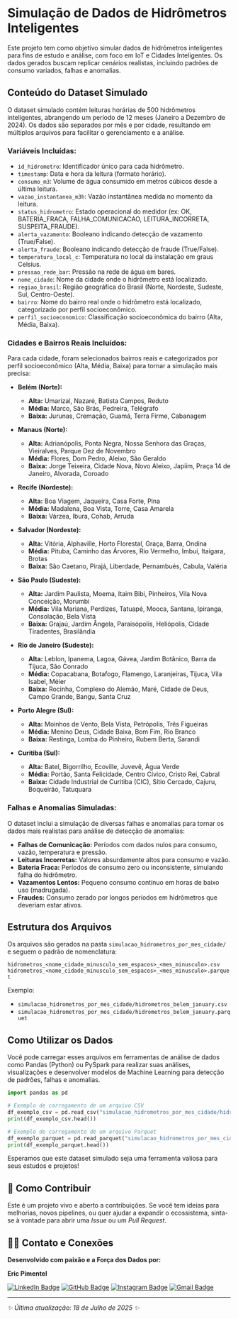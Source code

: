 # Simulação de Dados de Hidrômetros Inteligentes

Este projeto tem como objetivo simular dados de hidrômetros inteligentes para fins de estudo e análise, com foco em IoT e Cidades Inteligentes. Os dados gerados buscam replicar cenários realistas, incluindo padrões de consumo variados, falhas e anomalias.

## Conteúdo do Dataset Simulado

O dataset simulado contém leituras horárias de 500 hidrômetros inteligentes, abrangendo um período de 12 meses (Janeiro a Dezembro de 2024). Os dados são separados por mês e por cidade, resultando em múltiplos arquivos para facilitar o gerenciamento e a análise.

### Variáveis Incluídas:

*   `id_hidrometro`: Identificador único para cada hidrômetro.
*   `timestamp`: Data e hora da leitura (formato horário).
*   `consumo_m3`: Volume de água consumido em metros cúbicos desde a última leitura.
*   `vazao_instantanea_m3h`: Vazão instantânea medida no momento da leitura.
*   `status_hidrometro`: Estado operacional do medidor (ex: OK, BATERIA_FRACA, FALHA_COMUNICACAO, LEITURA_INCORRETA, SUSPEITA_FRAUDE).
*   `alerta_vazamento`: Booleano indicando detecção de vazamento (True/False).
*   `alerta_fraude`: Booleano indicando detecção de fraude (True/False).
*   `temperatura_local_c`: Temperatura no local da instalação em graus Celsius.
*   `pressao_rede_bar`: Pressão na rede de água em bares.
*   `nome_cidade`: Nome da cidade onde o hidrômetro está localizado.
*   `regiao_brasil`: Região geográfica do Brasil (Norte, Nordeste, Sudeste, Sul, Centro-Oeste).
*   `bairro`: Nome do bairro real onde o hidrômetro está localizado, categorizado por perfil socioeconômico.
*   `perfil_socioeconomico`: Classificação socioeconômica do bairro (Alta, Média, Baixa).

### Cidades e Bairros Reais Incluídos:

Para cada cidade, foram selecionados bairros reais e categorizados por perfil socioeconômico (Alta, Média, Baixa) para tornar a simulação mais precisa:

*   **Belém (Norte):**
    *   **Alta:** Umarizal, Nazaré, Batista Campos, Reduto
    *   **Média:** Marco, São Brás, Pedreira, Telégrafo
    *   **Baixa:** Jurunas, Cremação, Guamá, Terra Firme, Cabanagem

*   **Manaus (Norte):**
    *   **Alta:** Adrianópolis, Ponta Negra, Nossa Senhora das Graças, Vieiralves, Parque Dez de Novembro
    *   **Média:** Flores, Dom Pedro, Aleixo, São Geraldo
    *   **Baixa:** Jorge Teixeira, Cidade Nova, Novo Aleixo, Japiim, Praça 14 de Janeiro, Alvorada, Coroado

*   **Recife (Nordeste):**
    *   **Alta:** Boa Viagem, Jaqueira, Casa Forte, Pina
    *   **Média:** Madalena, Boa Vista, Torre, Casa Amarela
    *   **Baixa:** Várzea, Ibura, Cohab, Arruda

*   **Salvador (Nordeste):**
    *   **Alta:** Vitória, Alphaville, Horto Florestal, Graça, Barra, Ondina
    *   **Média:** Pituba, Caminho das Árvores, Rio Vermelho, Imbuí, Itaigara, Brotas
    *   **Baixa:** São Caetano, Pirajá, Liberdade, Pernambués, Cabula, Valéria

*   **São Paulo (Sudeste):**
    *   **Alta:** Jardim Paulista, Moema, Itaim Bibi, Pinheiros, Vila Nova Conceição, Morumbi
    *   **Média:** Vila Mariana, Perdizes, Tatuapé, Mooca, Santana, Ipiranga, Consolação, Bela Vista
    *   **Baixa:** Grajaú, Jardim Ângela, Paraisópolis, Heliópolis, Cidade Tiradentes, Brasilândia

*   **Rio de Janeiro (Sudeste):**
    *   **Alta:** Leblon, Ipanema, Lagoa, Gávea, Jardim Botânico, Barra da Tijuca, São Conrado
    *   **Média:** Copacabana, Botafogo, Flamengo, Laranjeiras, Tijuca, Vila Isabel, Méier
    *   **Baixa:** Rocinha, Complexo do Alemão, Maré, Cidade de Deus, Campo Grande, Bangu, Santa Cruz

*   **Porto Alegre (Sul):**
    *   **Alta:** Moinhos de Vento, Bela Vista, Petrópolis, Três Figueiras
    *   **Média:** Menino Deus, Cidade Baixa, Bom Fim, Rio Branco
    *   **Baixa:** Restinga, Lomba do Pinheiro, Rubem Berta, Sarandi

*   **Curitiba (Sul):**
    *   **Alta:** Batel, Bigorrilho, Ecoville, Juvevê, Água Verde
    *   **Média:** Portão, Santa Felicidade, Centro Cívico, Cristo Rei, Cabral
    *   **Baixa:** Cidade Industrial de Curitiba (CIC), Sítio Cercado, Cajuru, Boqueirão, Tatuquara

### Falhas e Anomalias Simuladas:

O dataset inclui a simulação de diversas falhas e anomalias para tornar os dados mais realistas para análise de detecção de anomalias:

*   **Falhas de Comunicação:** Períodos com dados nulos para consumo, vazão, temperatura e pressão.
*   **Leituras Incorretas:** Valores absurdamente altos para consumo e vazão.
*   **Bateria Fraca:** Períodos de consumo zero ou inconsistente, simulando falha do hidrômetro.
*   **Vazamentos Lentos:** Pequeno consumo contínuo em horas de baixo uso (madrugada).
*   **Fraudes:** Consumo zerado por longos períodos em hidrômetros que deveriam estar ativos.

## Estrutura dos Arquivos

Os arquivos são gerados na pasta `simulacao_hidrometros_por_mes_cidade/` e seguem o padrão de nomenclatura:

`hidrometros_<nome_cidade_minusculo_sem_espacos>_<mes_minusculo>.csv`
`hidrometros_<nome_cidade_minusculo_sem_espacos>_<mes_minusculo>.parquet`

Exemplo:

*   `simulacao_hidrometros_por_mes_cidade/hidrometros_belem_january.csv`
*   `simulacao_hidrometros_por_mes_cidade/hidrometros_belem_january.parquet`

## Como Utilizar os Dados

Você pode carregar esses arquivos em ferramentas de análise de dados como Pandas (Python) ou PySpark para realizar suas análises, visualizações e desenvolver modelos de Machine Learning para detecção de padrões, falhas e anomalias.

```python
import pandas as pd

# Exemplo de carregamento de um arquivo CSV
df_exemplo_csv = pd.read_csv("simulacao_hidrometros_por_mes_cidade/hidrometros_belem_january.csv")
print(df_exemplo_csv.head())

# Exemplo de carregamento de um arquivo Parquet
df_exemplo_parquet = pd.read_parquet("simulacao_hidrometros_por_mes_cidade/hidrometros_belem_january.parquet")
print(df_exemplo_parquet.head())
```

Esperamos que este dataset simulado seja uma ferramenta valiosa para seus estudos e projetos!

## 🤝 Como Contribuir

Este é um projeto vivo e aberto a contribuições. Se você tem ideias para melhorias, novos pipelines, ou quer ajudar a expandir o ecossistema, sinta-se à vontade para abrir uma *Issue* ou um *Pull Request*.

## 👨‍💻 Contato e Conexões

**Desenvolvido com paixão e a Força dos Dados por:**

**Eric Pimentel**

[![LinkedIn Badge](https://img.shields.io/badge/LinkedIn-0077B5?style=for-the-badge&logo=linkedin&logoColor=white)](https://www.linkedin.com/in/eric-np-santos/)
[![GitHub Badge](https://img.shields.io/badge/GitHub-100000?style=for-the-badge&logo=github&logoColor=white)](https://github.com/enps2015)
[![Instagram Badge](https://img.shields.io/badge/Instagram-E4405F?style=for-the-badge&logo=instagram&logoColor=white)](https://www.instagram.com/eric.n.pimentel/)
[![Gmail Badge](https://img.shields.io/badge/Gmail-D14836?style=for-the-badge&logo=gmail&logoColor=white)](mailto:enps2006@gmail.com)

---

*✨ Última atualização: 18 de Julho de 2025 ✨*

